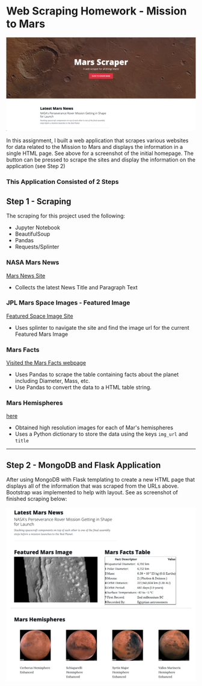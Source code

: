 # Web Scraping Homework - Mission to Mars

![mission_to_mars](Screenshots/homepage_1.png)

In this assignment, I built a web application that scrapes various websites for data related to the Mission to Mars and displays the information in a single HTML page. See above for a screenshot of the initial homepage. The button can be pressed to scrape the sites and display the information on the application (see Step 2)

### This Application Consisted of 2 Steps


## Step 1 - Scraping

The scraping for this project used the following:
* Jupyter Notebook
* BeautifulSoup
* Pandas
* Requests/Splinter

### NASA Mars News

[Mars News Site](https://redplanetscience.com/)
* Collects the latest News Title and Paragraph Text

### JPL Mars Space Images - Featured Image

[Featured Space Image Site](https://spaceimages-mars.com)
* Uses splinter to navigate the site and find the image url for the current Featured Mars Image

### Mars Facts

[Visited the Mars Facts webpage](https://galaxyfacts-mars.com)
* Uses Pandas to scrape the table containing facts about the planet including Diameter, Mass, etc.
* Use Pandas to convert the data to a HTML table string.

### Mars Hemispheres

[here](https://marshemispheres.com/)
* Obtained high resolution images for each of Mar's hemispheres
* Uses a Python dictionary to store the data using the keys `img_url` and `title`

- - -

## Step 2 - MongoDB and Flask Application

After using MongoDB with Flask templating to create a new HTML page that displays all of the information that was scraped from the URLs above. Bootstrap was implemented to help with layout. See as screenshot of finished scraping below:


![homepage_2](Screenshots/homepage_2.png)
